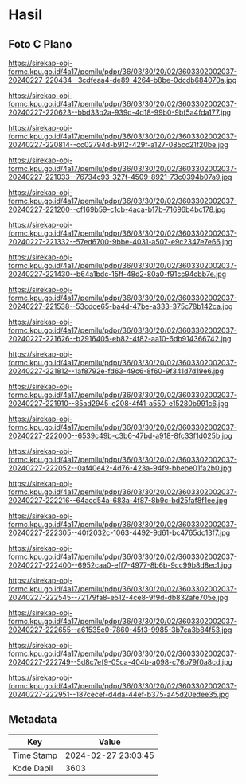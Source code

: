 # Hasil

## Foto C Plano

https://sirekap-obj-formc.kpu.go.id/4a17/pemilu/pdpr/36/03/30/20/02/3603302002037-20240227-220434--3cdfeaa4-de89-4264-b8be-0dcdb684070a.jpg

https://sirekap-obj-formc.kpu.go.id/4a17/pemilu/pdpr/36/03/30/20/02/3603302002037-20240227-220623--bbd33b2a-939d-4d18-99b0-9bf5a4fda177.jpg

https://sirekap-obj-formc.kpu.go.id/4a17/pemilu/pdpr/36/03/30/20/02/3603302002037-20240227-220814--cc02794d-b912-429f-a127-085cc21f20be.jpg

https://sirekap-obj-formc.kpu.go.id/4a17/pemilu/pdpr/36/03/30/20/02/3603302002037-20240227-221033--76734c93-327f-4509-8921-73c0394b07a9.jpg

https://sirekap-obj-formc.kpu.go.id/4a17/pemilu/pdpr/36/03/30/20/02/3603302002037-20240227-221200--cf169b59-c1cb-4aca-b17b-71696b4bc178.jpg

https://sirekap-obj-formc.kpu.go.id/4a17/pemilu/pdpr/36/03/30/20/02/3603302002037-20240227-221332--57ed6700-9bbe-4031-a507-e9c2347e7e66.jpg

https://sirekap-obj-formc.kpu.go.id/4a17/pemilu/pdpr/36/03/30/20/02/3603302002037-20240227-221430--b64a1bdc-15ff-48d2-80a0-f91cc94cbb7e.jpg

https://sirekap-obj-formc.kpu.go.id/4a17/pemilu/pdpr/36/03/30/20/02/3603302002037-20240227-221538--53cdce65-ba4d-47be-a333-375c78b142ca.jpg

https://sirekap-obj-formc.kpu.go.id/4a17/pemilu/pdpr/36/03/30/20/02/3603302002037-20240227-221626--b2916405-eb82-4f82-aa10-6db914366742.jpg

https://sirekap-obj-formc.kpu.go.id/4a17/pemilu/pdpr/36/03/30/20/02/3603302002037-20240227-221812--1af8792e-fd63-49c6-8f60-9f341d7d19e6.jpg

https://sirekap-obj-formc.kpu.go.id/4a17/pemilu/pdpr/36/03/30/20/02/3603302002037-20240227-221910--85ad2945-c208-4f41-a550-e15280b991c6.jpg

https://sirekap-obj-formc.kpu.go.id/4a17/pemilu/pdpr/36/03/30/20/02/3603302002037-20240227-222000--6539c49b-c3b6-47bd-a918-8fc33f1d025b.jpg

https://sirekap-obj-formc.kpu.go.id/4a17/pemilu/pdpr/36/03/30/20/02/3603302002037-20240227-222052--0af40e42-4d76-423a-94f9-bbebe01fa2b0.jpg

https://sirekap-obj-formc.kpu.go.id/4a17/pemilu/pdpr/36/03/30/20/02/3603302002037-20240227-222216--64acd54a-683a-4f87-8b9c-bd25faf8f1ee.jpg

https://sirekap-obj-formc.kpu.go.id/4a17/pemilu/pdpr/36/03/30/20/02/3603302002037-20240227-222305--40f2032c-1063-4492-9d61-bc4765dc13f7.jpg

https://sirekap-obj-formc.kpu.go.id/4a17/pemilu/pdpr/36/03/30/20/02/3603302002037-20240227-222400--6952caa0-eff7-4977-8b6b-9cc99b8d8ec1.jpg

https://sirekap-obj-formc.kpu.go.id/4a17/pemilu/pdpr/36/03/30/20/02/3603302002037-20240227-222545--72179fa8-e512-4ce8-9f9d-db832afe705e.jpg

https://sirekap-obj-formc.kpu.go.id/4a17/pemilu/pdpr/36/03/30/20/02/3603302002037-20240227-222655--a61535e0-7860-45f3-9985-3b7ca3b84f53.jpg

https://sirekap-obj-formc.kpu.go.id/4a17/pemilu/pdpr/36/03/30/20/02/3603302002037-20240227-222749--5d8c7ef9-05ca-404b-a098-c76b79f0a8cd.jpg

https://sirekap-obj-formc.kpu.go.id/4a17/pemilu/pdpr/36/03/30/20/02/3603302002037-20240227-222951--187cecef-d4da-44ef-b375-a45d20edee35.jpg


## Metadata

| Key        | Value               |
| ---------- | ------------------- |
| Time Stamp | 2024-02-27 23:03:45 |
| Kode Dapil | 3603                |




